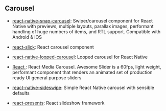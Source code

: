 ## Carousel

- [react-native-snap-carousel](https://github.com/archriss/react-native-snap-carousel): Swiper/carousel component for React Native with previews, multiple layouts, parallax images, performant handling of huge numbers of items, and RTL support. Compatible with Android & iOS

- [react-slick](https://github.com/akiran/react-slick): React carousel component

- [react-native-looped-carousel](https://github.com/phil-r/react-native-looped-carousel): Looped carousel for React Native

- [React <AwesomeSlider />](https://github.com/rcaferati/react-awesome-slider): React Media Carousel. Awesome Slider is a 60fps, light weight, performant component that renders an animated set of production ready UI general purpose sliders

- [react-native-sideswipe](https://github.com/kkemple/react-native-sideswipe): Simple React Native carousel with sensible defaults

- [react-presents](https://github.com/bvaughn/react-presents): React slideshow framework
